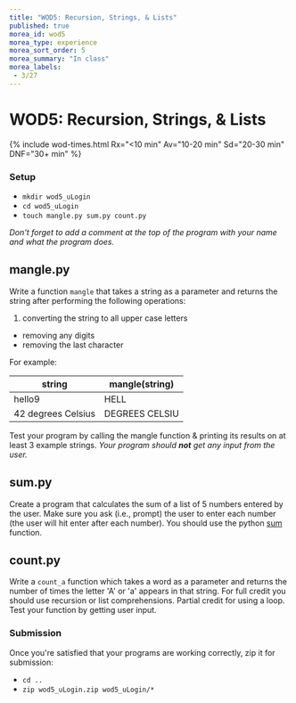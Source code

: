 ```yaml
---
title: "WOD5: Recursion, Strings, & Lists"
published: true
morea_id: wod5
morea_type: experience
morea_sort_order: 5
morea_summary: "In class"
morea_labels:
 - 3/27
---
```

# WOD5: Recursion, Strings, & Lists


{% include wod-times.html Rx="<10 min" Av="10-20 min" Sd="20-30 min" DNF="30+ min" %}

### Setup

  * `mkdir wod5_uLogin`
  * `cd wod5_uLogin`
  * `touch mangle.py sum.py count.py`

*Don't forget to add a comment at the top of the program with your name and what the program does.*

## mangle.py

Write a function `mangle` that takes a string as a parameter and returns the string after performing the following operations:

  1. converting the string to all upper case letters
  * removing any digits
  * removing the last character
  
For example:

| **string** | **mangle(string)** |
|---|---|
| hello9 | HELL |
| 42 degrees Celsius | DEGREES CELSIU |

Test your program by calling the mangle function & printing its results on at least 3 example strings. *Your program should **not** get any input from the user.*

## sum.py

Create a program that calculates the sum of a list of 5 numbers entered by the user. Make sure you ask (i.e., prompt) the user to enter each number (the user will hit enter after each number). You should use the python [sum](https://docs.python.org/3/library/functions.html#sum) function.

## count.py

Write a `count_a` function which takes a word as a parameter and returns the number of times the letter 'A' or 'a' appears in that string. For full credit you should use recursion or list comprehensions. Partial credit for using a loop. Test your function by getting user input.

### Submission

Once you're satisfied that your programs are working correctly, zip it for submission:

  * `cd ..`
  * `zip wod5_uLogin.zip wod5_uLogin/*`


<!-- Started @ 11:20 -->
